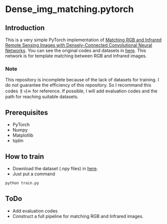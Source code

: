 # Dense_img_matching.pytorch

## Introduction

This is a very simple PyTorch implementation of [Matching RGB and Infrared Remote Sensing Images with Densely-Connected Convolutional Neural Networks](https://www.mdpi.com/2072-4292/11/23/2836). You can see the original codes and datasets in [here](http://gpcv.whu.edu.cn/data/Densely_Connected_CNN.html). This network is for template matching between RGB and Infrared images.

### Note
This repository is incomplete because of the lack of datasets for training. I do not guarantee the efficiency of this repository. So I recommand this codes ㅐㅟㅛ for reference. If possible, I will add evaluation codes and the path for reaching suitable datasets. 

## Prerequisites
* PyTorch
* Numpy
* Matplotlib
* tqdm

## How to train
* Download the dataset (.npy files) in [here](http://gpcv.whu.edu.cn/data/Densely_Connected_CNN.html).
* Just put a command
```bash
python train.py
```
## ToDo
* Add evaluation codes
* Construct a full pipeline for matching RGB and Infrared images.
